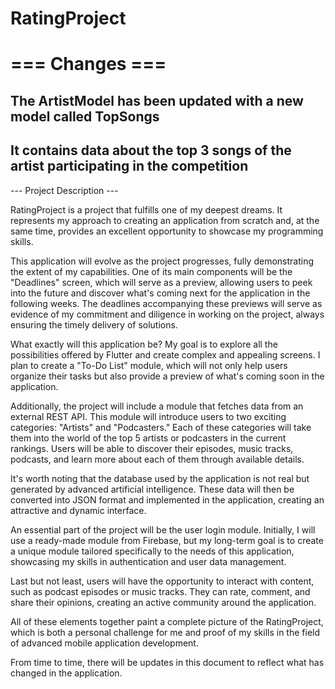 # RatingProject


# === Changes ===

## The ArtistModel has been updated with a new model called TopSongs
## It contains data about the top 3 songs of the artist participating in the competition


--- Project Description ---

RatingProject is a project that fulfills one of my deepest dreams. It represents my approach to creating an application from scratch and, at the same time, provides an excellent opportunity to showcase my programming skills.

This application will evolve as the project progresses, fully demonstrating the extent of my capabilities. One of its main components will be the "Deadlines" screen, which will serve as a preview, allowing users to peek into the future and discover what's coming next for the application in the following weeks. The deadlines accompanying these previews will serve as evidence of my commitment and diligence in working on the project, always ensuring the timely delivery of solutions.

What exactly will this application be?
My goal is to explore all the possibilities offered by Flutter and create complex and appealing screens. I plan to create a "To-Do List" module, which will not only help users organize their tasks but also provide a preview of what's coming soon in the application.

Additionally, the project will include a module that fetches data from an external REST API. This module will introduce users to two exciting categories: "Artists" and "Podcasters." Each of these categories will take them into the world of the top 5 artists or podcasters in the current rankings. Users will be able to discover their episodes, music tracks, podcasts, and learn more about each of them through available details.

It's worth noting that the database used by the application is not real but generated by advanced artificial intelligence. These data will then be converted into JSON format and implemented in the application, creating an attractive and dynamic interface.

An essential part of the project will be the user login module. Initially, I will use a ready-made module from Firebase, but my long-term goal is to create a unique module tailored specifically to the needs of this application, showcasing my skills in authentication and user data management.

Last but not least, users will have the opportunity to interact with content, such as podcast episodes or music tracks. They can rate, comment, and share their opinions, creating an active community around the application.

All of these elements together paint a complete picture of the RatingProject, which is both a personal challenge for me and proof of my skills in the field of advanced mobile application development.

From time to time, there will be updates in this document to reflect what has changed in the application.
